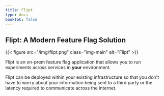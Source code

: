 ```yaml
---
title: Flipt
type: docs
bookToC: false
---
```


## Flipt: A Modern Feature Flag Solution

{{< figure src="/img/flipt.png" class="img-main" alt="Flipt" >}}

Flipt is an on-prem feature flag application that allows you to run experiments across services in **your** environment.

Flipt can be deployed within your existing infrastructure so that you don't have to worry about your information being sent to a third party or the latency required to communicate across the internet.

